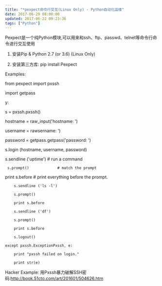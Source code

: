 ```yaml
---
title: "*pexpect命令行交互(Linux Only) - Python自动化运维"
date: 2017-06-29 08:00:00
updated: 2017-06-22 09:23:36
tags: ["Python"]
---
```

Pexpect是一个纯Python模块,可以用来和ssh、ftp、passwd、telnet等命令行命令进行交互使用

  

  1. 安装Pip & Python 2.7 (or 3.6) (Linux Only)

  2. 安装第三方库: pip install Pexpect

  

  

Examples:

 
 
 from pexpect import pxssh

 import getpass

y:

  s = pxssh.pxssh()

  hostname = raw_input('hostname: ')

  username = rawsername: ')

  password = getpass.getpass('password: ')

  s.login (hostname, username, password)

  s.sendline ('uptime')  # run a command

     s.prompt()             # match the prompt

  print s.before         # print everything before the prompt.

        s.sendline ('ls -l')

        s.prompt()

        print s.before

        s.sendline ('df')

        s.prompt()

        print s.before

        s.logout()

    except pxssh.ExceptionPxssh, e:

        print "pxssh failed on login."

        print str(e)

  

Hacker Example: 用Pxssh暴力破解SSH密码:http://book.51cto.com/art/201601/504626.htm

